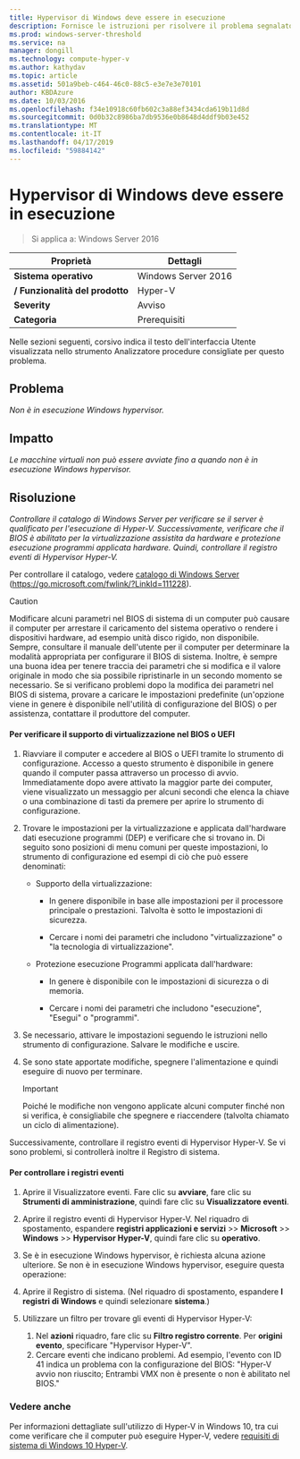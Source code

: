 ```yaml
---
title: Hypervisor di Windows deve essere in esecuzione
description: Fornisce le istruzioni per risolvere il problema segnalato da questa regola di Best Practices Analyzer.
ms.prod: windows-server-threshold
ms.service: na
manager: dongill
ms.technology: compute-hyper-v
ms.author: kathydav
ms.topic: article
ms.assetid: 501a9beb-c464-46c0-88c5-e3e7e3e70101
author: KBDAzure
ms.date: 10/03/2016
ms.openlocfilehash: f34e10918c60fb602c3a88ef3434cda619b11d8d
ms.sourcegitcommit: 0d0b32c8986ba7db9536e0b8648d4ddf9b03e452
ms.translationtype: MT
ms.contentlocale: it-IT
ms.lasthandoff: 04/17/2019
ms.locfileid: "59884142"
---
```

# <a name="windows-hypervisor-must-be-running"></a>Hypervisor di Windows deve essere in esecuzione

>Si applica a: Windows Server 2016
  
|Proprietà|Dettagli|  
|-|-|  
|**Sistema operativo**|Windows Server 2016|  
|**/ Funzionalità del prodotto**|Hyper-V|  
|**Severity**|Avviso|  
|**Categoria**|Prerequisiti|  
  
Nelle sezioni seguenti, corsivo indica il testo dell'interfaccia Utente visualizzata nello strumento Analizzatore procedure consigliate per questo problema.  
  
## <a name="issue"></a>Problema  
  
*Non è in esecuzione Windows hypervisor.*  
  
## <a name="impact"></a>Impatto  
  
*Le macchine virtuali non può essere avviate fino a quando non è in esecuzione Windows hypervisor.*  
  
## <a name="resolution"></a>Risoluzione  
  
*Controllare il catalogo di Windows Server per verificare se il server è qualificato per l'esecuzione di Hyper-V. Successivamente, verificare che il BIOS è abilitato per la virtualizzazione assistita da hardware e protezione esecuzione programmi applicata hardware. Quindi, controllare il registro eventi di Hypervisor Hyper-V.*  
  
Per controllare il catalogo, vedere [catalogo di Windows Server](https://go.microsoft.com/fwlink/?LinkId=111228) (https://go.microsoft.com/fwlink/?LinkId=111228).  
  
> [!CAUTION]  
> Modificare alcuni parametri nel BIOS di sistema di un computer può causare il computer per arrestare il caricamento del sistema operativo o rendere i dispositivi hardware, ad esempio unità disco rigido, non disponibile. Sempre, consultare il manuale dell'utente per il computer per determinare la modalità appropriata per configurare il BIOS di sistema. Inoltre, è sempre una buona idea per tenere traccia dei parametri che si modifica e il valore originale in modo che sia possibile ripristinarle in un secondo momento se necessario. Se si verificano problemi dopo la modifica dei parametri nel BIOS di sistema, provare a caricare le impostazioni predefinite (un'opzione viene in genere è disponibile nell'utilità di configurazione del BIOS) o per assistenza, contattare il produttore del computer.  
  
#### <a name="to-verify-virtualization-support-in-the-bios-or-uefi"></a>Per verificare il supporto di virtualizzazione nel BIOS o UEFI  
  
1.  Riavviare il computer e accedere al BIOS o UEFI tramite lo strumento di configurazione. Accesso a questo strumento è disponibile in genere quando il computer passa attraverso un processo di avvio. Immediatamente dopo avere attivato la maggior parte dei computer, viene visualizzato un messaggio per alcuni secondi che elenca la chiave o una combinazione di tasti da premere per aprire lo strumento di configurazione.  
  
2.  Trovare le impostazioni per la virtualizzazione e applicata dall'hardware dati esecuzione programmi (DEP) e verificare che si trovano in. Di seguito sono posizioni di menu comuni per queste impostazioni, lo strumento di configurazione ed esempi di ciò che può essere denominati:  
  
    -   Supporto della virtualizzazione:  
  
        -   In genere disponibile in base alle impostazioni per il processore principale o prestazioni. Talvolta è sotto le impostazioni di sicurezza.  
  
        -   Cercare i nomi dei parametri che includono "virtualizzazione" o "la tecnologia di virtualizzazione".  
  
    -   Protezione esecuzione Programmi applicata dall'hardware:  
  
        -   In genere è disponibile con le impostazioni di sicurezza o di memoria.  
  
        -   Cercare i nomi dei parametri che includono "esecuzione", "Esegui" o "programmi".  
  
3.  Se necessario, attivare le impostazioni seguendo le istruzioni nello strumento di configurazione. Salvare le modifiche e uscire.  
  
4.  Se sono state apportate modifiche, spegnere l'alimentazione e quindi eseguire di nuovo per terminare.  
  
    > [!IMPORTANT]  
    > Poiché le modifiche non vengono applicate alcuni computer finché non si verifica, è consigliabile che spegnere e riaccendere (talvolta chiamato un ciclo di alimentazione).  
  
Successivamente, controllare il registro eventi di Hypervisor Hyper-V. Se vi sono problemi, si controllerà inoltre il Registro di sistema.  
  
#### <a name="to-check-the-event-logs"></a>Per controllare i registri eventi  
  
1.  Aprire il Visualizzatore eventi. Fare clic su **avviare**, fare clic su **Strumenti di amministrazione**, quindi fare clic su **Visualizzatore eventi**.  
  
2.  Aprire il registro eventi di Hypervisor Hyper-V. Nel riquadro di spostamento, espandere **registri applicazioni e servizi** >> **Microsoft** >> **Windows** >> **Hypervisor Hyper-V**, quindi fare clic su **operativo**.  
  
3.  Se è in esecuzione Windows hypervisor, è richiesta alcuna azione ulteriore. Se non è in esecuzione Windows hypervisor, eseguire questa operazione:  
  
4.  Aprire il Registro di sistema. (Nel riquadro di spostamento, espandere **I registri di Windows** e quindi selezionare **sistema**.)  
  
5.  Utilizzare un filtro per trovare gli eventi di Hypervisor Hyper-V:   
    1. Nel **azioni** riquadro, fare clic su **Filtro registro corrente**. Per **origini evento**, specificare "Hypervisor Hyper-V".   
    2. Cercare eventi che indicano problemi. Ad esempio, l'evento con ID 41 indica un problema con la configurazione del BIOS: "Hyper-V avvio non riuscito; Entrambi VMX non è presente o non è abilitato nel BIOS."  
  
### <a name="see-also"></a>Vedere anche  
Per informazioni dettagliate sull'utilizzo di Hyper-V in Windows 10, tra cui come verificare che il computer può eseguire Hyper-V, vedere [requisiti di sistema di Windows 10 Hyper-V](https://msdn.microsoft.com/virtualization/hyperv_on_windows/quick_start/walkthrough_compatibility). 


